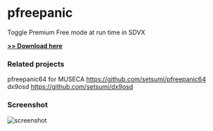 # pfreepanic

Toggle Premium Free mode at run time in SDVX  

[**>> Download here**](https://github.com/setsumi/pfreepanic/releases)

### Related projects

pfreepanic64 for MUSECA https://github.com/setsumi/pfreepanic64  
dx9osd https://github.com/setsumi/dx9osd  

### Screenshot

![screenshot](https://setsumi.github.io/pfreepanic/pfreepanic.png)
